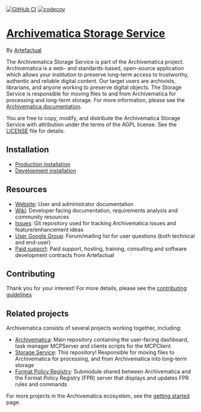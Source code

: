 [![GitHub CI](https://github.com/artefactual/archivematica-storage-service/actions/workflows/test.yml/badge.svg)](https://github.com/artefactual/archivematica-storage-service/actions/workflows/test.yml)
[![codecov](https://codecov.io/gh/artefactual/archivematica-storage-service/branch/qa/0.x/graph/badge.svg?token=z1VcHtK8iw)](https://codecov.io/gh/artefactual/archivematica-storage-service)

# [Archivematica Storage Service](https://www.archivematica.org/)

By [Artefactual](https://www.artefactual.com/)

The Archivematica Storage Service is part of the Archivematica project.
Archivematica is a web- and standards-based, open-source application which allows your institution to preserve long-term access to trustworthy, authentic and reliable digital content.
Our target users are archivists, librarians, and anyone working to preserve digital objects.
The Storage Service is responsible for moving files to and from Archivematica for processing and long-term storage.
For more information, please see the [Archivematica documentation](https://www.archivematica.org/en/docs/).

You are free to copy, modify, and distribute the Archivematica Storage Service with attribution under the terms of the AGPL license.
See the [LICENSE](LICENSE) file for details.


## Installation

* [Production installation](https://www.archivematica.org/docs/latest/admin-manual/installation-setup/installation/installation/#installation)
* [Development installation](https://github.com/artefactual/archivematica/tree/qa/1.x/hack)


## Resources

* [Website](https://www.archivematica.org/): User and administrator documentation
* [Wiki](https://www.archivematica.org/wiki/Development): Developer facing documentation, requirements analysis and community resources
* [Issues](https://github.com/archivematica/Issues): Git repository used for tracking Archivematica issues and feature/enhancement ideas
* [User Google Group](https://groups.google.com/forum/#!forum/archivematica): Forum/mailing list for user questions (both technical and end-user)
* [Paid support](https://www.artefactual.com/services/): Paid support, hosting, training, consulting and software development contracts from Artefactual


## Contributing

Thank you for your interest!
For more details, please see the [contributing guidelines](CONTRIBUTING.md)


## Related projects

Archivematica consists of several projects working together, including:

* [Archivematica](https://github.com/artefactual/archivematica): Main repository containing the user-facing dashboard, task manager MCPServer and clients scripts for the MCPClient
* [Storage Service](https://github.com/artefactual/archivematica-storage-service): This repository! Responsible for moving files to Archivematica for processing, and from Archivematica into long-term storage
* [Format Policy Registry](https://github.com/artefactual/archivematica/tree/qa/1.x/src/dashboard/src/fpr): Submodule shared between Archivematica and the Format Policy Registry (FPR) server that displays and updates FPR rules and commands

For more projects in the Archivematica ecosystem, see the [getting started](https://wiki.archivematica.org/Getting_started#Projects) page.
